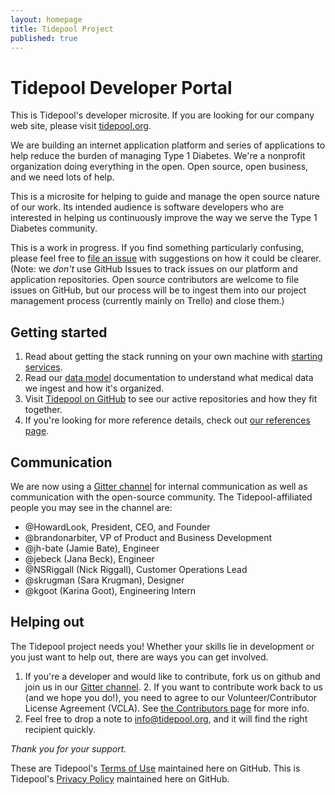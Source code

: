 ```yaml
---
layout: homepage
title: Tidepool Project
published: true
---
```


# Tidepool Developer Portal

This is Tidepool's developer microsite. If you are looking for our company web site, please visit [tidepool.org](https://tidepool.org).

We are building an internet application platform and series of applications to help reduce the burden of managing Type 1 Diabetes. We're a nonprofit organization doing everything in the open. Open source, open business, and we need lots of help.

This is a microsite for helping to guide and manage the open source nature of our work. Its intended audience is software developers who are interested in helping us continuously improve the way we serve the Type 1 Diabetes community.

This is a work in progress. If you find something particularly confusing, please feel free to [file an issue](https://github.com/tidepool-org/tidepool-org.github.io/issues) with suggestions on how it could be clearer. (Note: we *don't* use GitHub Issues to track issues on our platform and application repositories. Open source contributors are welcome to file issues on GitHub, but our process will be to ingest them into our project management process (currently mainly on Trello) and close them.)

## Getting started

1. Read about getting the stack running on your own machine with [starting services](starting-up-services).
1. Read our [data model](data-model/v1) documentation to understand what medical data we ingest and how it's organized.
1. Visit [Tidepool on GitHub](https://github.com/tidepool-org) to see our active repositories and how they fit together.
1. If you're looking for more reference details, check out [our references page](references).

## Communication

We are now using a [Gitter channel](https://gitter.im/tidepool-org/public) for internal communication as well as communication with the open-source community. The Tidepool-affiliated people you may see in the channel are:

- @HowardLook, President, CEO, and Founder
- @brandonarbiter, VP of Product and Business Development
- @jh-bate (Jamie Bate), Engineer
- @jebeck (Jana Beck), Engineer
- @NSRiggall (Nick Riggall), Customer Operations Lead
- @skrugman (Sara Krugman), Designer
- @kgoot (Karina Goot), Engineering Intern

## Helping out

The Tidepool project needs you! Whether your skills lie in development or you just want to help out, there are ways you can get involved.

1. If you're a developer and would like to contribute, fork us on github and join us in our [Gitter channel](https://gitter.im/tidepool-org/public).
    2. If you want to contribute work back to us (and we hope you do!), you need to agree to our Volunteer/Contributor License Agreement (VCLA). See [the Contributors page](contributors) for more info.
1. Feel free to drop a note to [info@tidepool.org](mailto:info@tidepool.org), and it will find the right recipient quickly.

*Thank you for your support.*

These are Tidepool's [Terms of Use](terms-of-use) maintained here on GitHub.
This is Tidepool's [Privacy Policy](privacy-policy) maintained here on GitHub.
